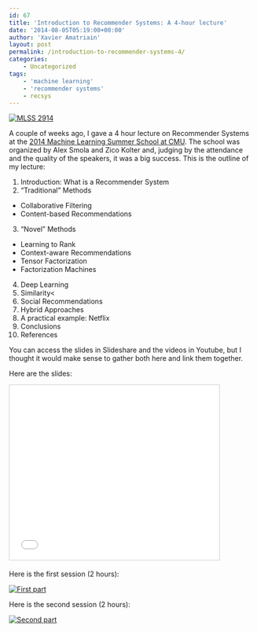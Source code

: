 ```yaml
---
id: 67
title: 'Introduction to Recommender Systems: A 4-hour lecture'
date: '2014-08-05T05:19:00+00:00'
author: 'Xavier Amatriain'
layout: post
permalink: /introduction-to-recommender-systems-4/
categories:
    - Uncategorized
tags:
    - 'machine learning'
    - 'recommender systems'
    - recsys
---
```

[![MLSS 2914](http://mlss2014.com/images/mlsslogo.png)](http://mlss2014.com/index.html)

A couple of weeks ago, I gave a 4 hour lecture on Recommender Systems at the [2014 Machine Learning Summer School at CMU](http://mlss2014.com/index.html). The school was organized by Alex Smola and Zico Kolter and, judging by the attendance and the quality of the speakers, it was a big success. This is the outline of my lecture:

1. Introduction: What is a Recommender System
2. “Traditional” Methods
* Collaborative Filtering
* Content-based Recommendations
3. “Novel” Methods
* Learning to Rank
* Context-aware Recommendations
 * Tensor Factorization
 * Factorization Machines
4. Deep Learning
5. Similarity<
6. Social Recommendations
7. Hybrid Approaches
8. A practical example: Netflix 
9. Conclusions
10. References

You can access the slides in Slideshare and the videos in Youtube, but I thought it would make sense to gather both here and link them together.

Here are the slides:

<iframe allowfullscreen="" frameborder="0" height="356" loading="lazy" marginheight="0" marginwidth="0" scrolling="no" src="//www.slideshare.net/slideshow/embed_code/37206312?rel=0" style="border-width: 1px; border: 1px solid #CCC; margin-bottom: 5px; max-width: 100%;" width="427"> </iframe> </div>

Here is the first session (2 hours):
    
[![First part](https://img.youtube.com/vi/bLhq63ygoU8/0.jpg)](https://www.youtube.com/watch?v=bLhq63ygoU8)

Here is the second session (2 hours):

[![Second part](https://img.youtube.com/vi/mRToFXlNBpQ/0.jpg)](https://www.youtube.com/watch?v=mRToFXlNBpQ)
